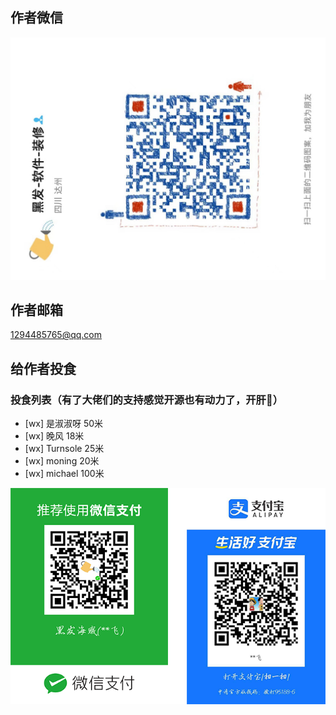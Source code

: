 ## 作者微信

![联系微信:yjf163163](../image/WeChat-row.jpg)

## 作者邮箱
1294485765@qq.com

## 给作者投食

### 投食列表（有了大佬们的支持感觉开源也有动力了，开肝🚀）

- [wx] 是淑淑呀 50米
- [wx] 晚风 18米
- [wx] Turnsole 25米
- [wx] moning 20米
- [wx] michael 100米


![支付](../image/yjfpay.png)
